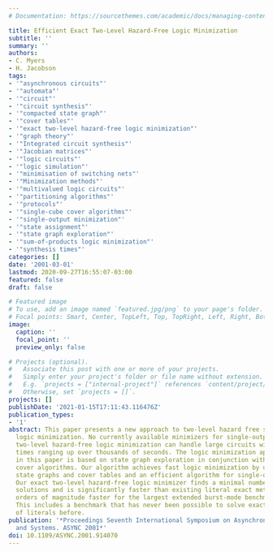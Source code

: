 ```yaml
---
# Documentation: https://sourcethemes.com/academic/docs/managing-content/

title: Efficient Exact Two-Level Hazard-Free Logic Minimization
subtitle: ''
summary: ''
authors:
- C. Myers
- H. Jacobson
tags:
- '"asynchronous circuits"'
- '"automata"'
- '"circuit"'
- '"circuit synthesis"'
- '"compacted state graph"'
- '"cover tables"'
- '"exact two-level hazard-free logic minimization"'
- '"graph theory"'
- '"Integrated circuit synthesis"'
- '"Jacobian matrices"'
- '"logic circuits"'
- '"logic simulation"'
- '"minimisation of switching nets"'
- '"Minimization methods"'
- '"multivalued logic circuits"'
- '"partitioning algorithms"'
- '"protocols"'
- '"single-cube cover algorithms"'
- '"single-output minimization"'
- '"state assignment"'
- '"state graph exploration"'
- '"sum-of-products logic minimization"'
- '"synthesis times"'
categories: []
date: '2001-03-01'
lastmod: 2020-09-27T16:55:07-03:00
featured: false
draft: false

# Featured image
# To use, add an image named `featured.jpg/png` to your page's folder.
# Focal points: Smart, Center, TopLeft, Top, TopRight, Left, Right, BottomLeft, Bottom, BottomRight.
image:
  caption: ''
  focal_point: ''
  preview_only: false

# Projects (optional).
#   Associate this post with one or more of your projects.
#   Simply enter your project's folder or file name without extension.
#   E.g. `projects = ["internal-project"]` references `content/project/deep-learning/index.md`.
#   Otherwise, set `projects = []`.
projects: []
publishDate: '2021-01-15T17:11:43.116476Z'
publication_types:
- '1'
abstract: This paper presents a new approach to two-level hazard free sum-of-products
  logic minimization. No currently available minimizers for single-output literal-exact
  two-level hazard-free logic minimization can handle large circuits without synthesis
  times ranging up over thousands of seconds. The logic minimization approach presented
  in this paper is based on state graph exploration in conjunction with single-cube
  cover algorithms. Our algorithm achieves fast logic minimization by using compacted
  state graphs and cover tables and an efficient algorithm for single-output minimization.
  Our exact two-level hazard-free logic minimizer finds a minimal number of literal
  solutions and is significantly faster than existing literal exact methods-over two
  orders of magnitude faster for the largest extended burst-mode benchmarks to date.
  This includes a benchmark that has never been possible to solve exactly in a number
  of literals before.
publication: '*Proceedings Seventh International Symposium on Asynchronous Circuits
  and Systems. ASYNC 2001*'
doi: 10.1109/ASYNC.2001.914070
---
```

